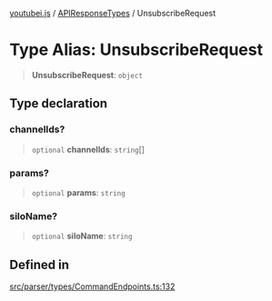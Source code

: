 [youtubei.js](../../../README.md) / [APIResponseTypes](../README.md) / UnsubscribeRequest

# Type Alias: UnsubscribeRequest

> **UnsubscribeRequest**: `object`

## Type declaration

### channelIds?

> `optional` **channelIds**: `string`[]

### params?

> `optional` **params**: `string`

### siloName?

> `optional` **siloName**: `string`

## Defined in

[src/parser/types/CommandEndpoints.ts:132](https://github.com/LuanRT/YouTube.js/blob/e54e499ff553dab51e6d9d1aebc090b50fec29ba/src/parser/types/CommandEndpoints.ts#L132)
